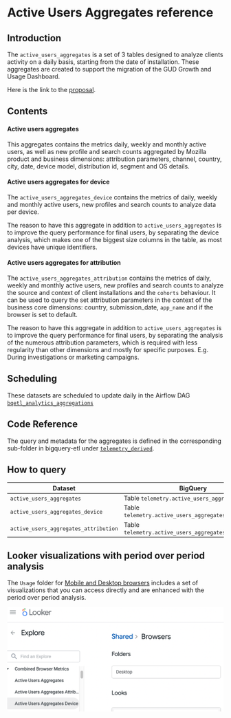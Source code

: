 # Active Users Aggregates reference

<!-- toc -->

## Introduction

The `active_users_aggregates` is a set of 3 tables designed to analyze clients
activity on a daily basis, starting from the date of installation.
These aggregates are created to support the migration of the GUD
Growth and Usage Dashboard.

Here is the link to the [proposal](https://docs.google.com/document/d/1qvWO49Lr_Z_WErh3I3058A3B1YuiuURx19K3aTdmejM/edit?usp=sharing).

## Contents

#### Active users aggregates
This aggregates contains the metrics daily, weekly and monthly active users,
as well as new profile and search counts aggregated by Mozilla product and
business dimensions: attribution parameters, channel, country, city, date,
device model, distribution id, segment and OS details.

#### Active users aggregates for device
The `active_users_aggregates_device` contains the metrics of
daily, weekly and monthly active users, new profiles and search counts
to analyze data per device.

The reason to have this aggregate in addition to `active_users_aggregates`
is to improve the query performance for final users, by separating the
device analysis, which makes one of the biggest size columns in the table,
as most devices have unique identifiers.

#### Active users aggregates for attribution
The `active_users_aggregates_attribution` contains the metrics of
daily, weekly and monthly active users, new profiles and search counts
to analyze the source and context of client installations and the `cohorts`
behaviour.
It can be used to query the set attribution parameters in the context
of the business core dimensions: country, submission_date, `app_name`
and if the browser is set to default.

The reason to have this aggregate in addition to `active_users_aggregates`
is to improve the query performance for final users, by separating the
analysis of the numerous attribution parameters, which is required with
less regularity  than other dimensions and mostly for specific purposes.
E.g. During investigations or marketing campaigns.

## Scheduling

These datasets are scheduled to update daily in the Airflow DAG
[`bqetl_analytics_aggregations`](https://workflow.telemetry.mozilla.org/home?search=bqetl_analytics_aggregations)

## Code Reference

The query and metadata for the aggregates is defined in the corresponding
sub-folder in bigquery-etl under
[`telemetry_derived`](https://github.com/mozilla/bigquery-etl/tree/main/sql/moz-fx-data-shared-prod/telemetry_derived).

## How to query

| Dataset | BigQuery | Looker |
|---|---|---|
| `active_users_aggregates` | Table `telemetry.active_users_aggregates` | [Explore](https://mozilla.cloud.looker.com/explore/combined_browser_metrics/active_users_aggregates) |
| `active_users_aggregates_device` | Table `telemetry.active_users_aggregates_device` | [Explore](https://mozilla.cloud.looker.com/explore/combined_browser_metrics/active_users_aggregates_device) |
| `active_users_aggregates_attribution` | Table `telemetry.active_users_aggregates_attribution` | [Explore](https://mozilla.cloud.looker.com/explore/combined_browser_metrics/active_users_aggregates_attribution) |

## Looker visualizations with period over period analysis
The `Usage` folder for [Mobile and Desktop browsers](https://mozilla.cloud.looker.com/folders/748)
includes a set of visualizations that you can access directly and are enhanced
with the period over period analysis.

![img.png](img.png)
